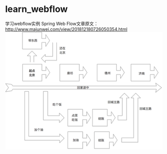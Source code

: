 # learn_webflow
学习webflow实例
Spring Web Flow文章原文：http://www.majunwei.com/view/201812180726050354.html
![回家流程](flow.png)